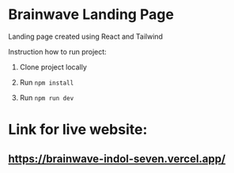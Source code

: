 # Brainwave Landing Page

Landing page created using React and Tailwind 

Instruction how to run project:
1. Clone project locally
  
2. Run ``npm install ``

3. Run ``npm run dev ``
   
# Link for live website:

## https://brainwave-indol-seven.vercel.app/
